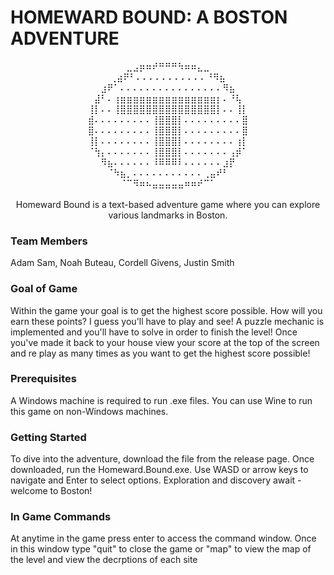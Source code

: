 # HOMEWARD BOUND: A BOSTON ADVENTURE
<p align="center">
        ⣀⣠⡶⠶⠞⠛⠛⠛⠳⠶⠶⣄⣀        <br />
    ⢀⣴⠟⠃⠄⠄⠄⠄⠄⠄⠄⠄⠄⠄⠄⠘⠻⣦     <br />
   ⣰⠟⠁⠄⠄⠄⠄⠄⠄⠄⠄⠄⠄⠄⠄⠄⠄⠄⠄⠻⣦   <br />
 ⣼⠃⠄⢰⣶⣶⣶⣶⣶⣶⣶⣶⣶⣶⣶⣶⣶⣶⣶⡆⠄⠘⢧  <br />
⢸⡇⠄⠄⢸⣿⣿⣿⣿⣿⣿⣿⣿⣿⣿⣿⣿⣿⣿⣿⡇⠄⠄⢸⡇<br />
⣾⠄⠄⠄⠄⠄⠄⠄⠄⠄⢸⣿⣿⣿⡇⠄⠄⠄⠄⠄⠄⠄⠄⠄⣿<br />
⣿⠄⠄⠄⠄⠄⠄⠄⠄⠄⢸⣿⣿⣿⡇⠄⠄⠄⠄⠄⠄⠄⠄⠄⣿<br />
⢸⡇⠄⠄⠄⠄⠄⠄⠄⠄⢸⣿⣿⣿⡇⠄⠄⠄⠄⠄⠄⠄⠄⢰⡇<br />
⠈⢳⡄⠄⠄⠄⠄⠄⠄⠄⢸⣿⣿⣿⡇⠄⠄⠄⠄⠄⠄⠄⢠⡾⠁<br />
   ⠻⣦⠄⠄⠄⠄⠄⠄⠸⠿⠿⠿⠇⠄⠄⠄⠄⠄⠄⣰⡟   <br />
    ⠈⠳⣦⡀⠄⠄⠄⠄⠄⠄⠄⠄⠄⠄⠄⢀⣤⠞⠃    <br />
       ⠈⠉⠻⠶⠦⣤⣤⣤⣤⣤⠶⠶⠞⠉⠁       <br /><br />
Homeward Bound is a text-based adventure game where you can explore various landmarks in Boston.
</p>

### Team Members

Adam Sam, Noah Buteau, Cordell Givens, Justin Smith

### Goal of Game

Within the game your goal is to get the highest score possible. How will you earn these points? I guess you'll have to play and see! 
A puzzle mechanic is implemented and you'll have to solve in order to finish the level! Once you've made it back to your house view your score at the top of the screen and re play as many times as you want to get the highest score possible!

### Prerequisites

A Windows machine is required to run .exe files. You can use Wine to run this game on non-Windows machines.

### Getting Started

To dive into the adventure, download the file from the release page. Once downloaded, run the Homeward.Bound.exe. Use WASD or arrow keys to navigate and Enter to select options. Exploration and discovery await - welcome to Boston!

### In Game Commands 

At anytime in the game press enter to access the command window. Once in this window type "quit" to close the game or "map" to view the map of the level and view the decrptions of each site 
